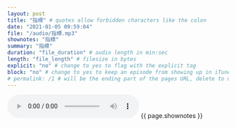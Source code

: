 ```yaml
---
layout: post
title: "指標" # quotes allow forbidden characters like the colon
date: "2021-01-05 09:59:04"
file: "/audio/指標.mp3"
shownotes: "指標"
summary: "指標"
duration: "file_duration" # audio length in min:sec
length: "file_length" # filesize in bytes
explicit: "no" # change to yes to flag with the explicit tag
block: "no" # change to yes to keep an episode from showing up in iTunes
# permalink: /1 # will be the ending part of the pages URL, delete to default to the title
---
```


<audio controls>
<source src="{{site.url}}{{site.baseurl}}{{ page.file }}" type="audio/x-mp3">
Your browser does not support the audio element.
</audio>
{{ page.shownotes }}
